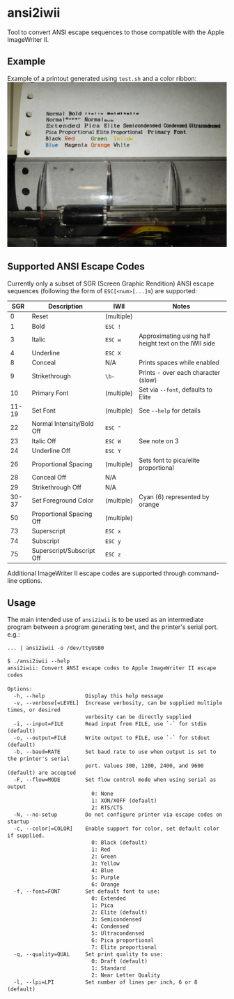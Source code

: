 ansi2iwii
=========

Tool to convert ANSI escape sequences to those compatible with the Apple
ImageWriter II.

Example
-------

Example of a printout generated using `test.sh` and a color ribbon:
![Test print from test.sh](images/test_print.jpg)

Supported ANSI Escape Codes
---------------------------

Currently only a subset of SGR (Screen Graphic Rendition) ANSI escape sequences
(following the form of `ESC[<num>[...]m`) are supported:

| SGR   | Description               | IWII        | Notes                                                 |
|-------|---------------------------|-------------|-------------------------------------------------------|
| 0     | Reset                     | (multiple)  |                                                       |
| 1     | Bold                      | `ESC !`     |                                                       |
| 3     | Italic                    | `ESC w`     | Approximating using half height text on the IWII side |
| 4     | Underline                 | `ESC X`     |                                                       |
| 8     | Conceal                   | N/A         | Prints spaces while enabled                           |
| 9     | Strikethrough             | `\b-`       | Prints - over each character (slow)                   |
| 10    | Primary Font              | (multiple)  | Set via `--font`, defaults to Elite                   |
| 11-19 | Set Font                  | (multiple)  | See `--help` for details                              |
| 22    | Normal Intensity/Bold Off | `ESC "`     |                                                       |
| 23    | Italic Off                | `ESC W`     | See note on 3                                         |
| 24    | Underline Off             | `ESC Y`     |                                                       |
| 26    | Proportional Spacing      | (multiple)  | Sets font to pica/elite proportional                  |
| 28    | Conceal Off               | N/A         |                                                       |
| 29    | Strikethrough Off         | N/A         |                                                       |
| 30-37 | Set Foreground Color      | (multiple)  | Cyan (6) represented by orange                        |
| 50    | Proportional Spacing Off  | (multiple)  |                                                       |
| 73    | Superscript               | `ESC x`     |                                                       |
| 74    | Subscript                 | `ESC y`     |                                                       |
| 75    | Superscript/Subscript Off | `ESC z`     |                                                       |

Additional ImageWriter II escape codes are supported through command-line options.

Usage
-----

The main intended use of `ansi2iwii` is to be used as an intermediate program
between a program generating text, and the printer's serial port. e.g.:

```
... | ansi2iwii -o /dev/ttyUSB0
```

```
$ ./ansi2iwii --help
ansi2iwii: Convert ANSI escape codes to Apple ImageWriter II escape codes

Options:
  -h, --help             Display this help message
  -v, --verbose[=LEVEL]  Increase verbosity, can be supplied multiple times, or desired
                         verbosity can be directly supplied
  -i, --input=FILE       Read input from FILE, use `-` for stdin (default)
  -o, --output=FILE      Write output to FILE, use `-` for stdout (default)
  -b, --baud=RATE        Set baud rate to use when output is set to the printer's serial
                         port. Values 300, 1200, 2400, and 9600 (default) are accepted
  -F, --flow=MODE        Set flow control mode when using serial as output
                           0: None
                           1: XON/XOFF (default)
                           2: RTS/CTS
  -N, --no-setup         Do not configure printer via escape codes on startup
  -c, --color[=COLOR]    Enable support for color, set default color if supplied.
                           0: Black (default)
                           1: Red
                           2: Green
                           3: Yellow
                           4: Blue
                           5: Purple
                           6: Orange
  -f, --font=FONT        Set default font to use:
                           0: Extended
                           1: Pica
                           2: Elite (default)
                           3: Semicondensed
                           4: Condensed
                           5: Ultracondensed
                           6: Pica proportional
                           7: Elite proportional
  -q, --quality=QUAL     Set print quality to use:
                           0: Draft (default)
                           1: Standard
                           2: Near Letter Quality
  -l, --lpi=LPI          Set number of lines per inch, 6 or 8 (default)
```

